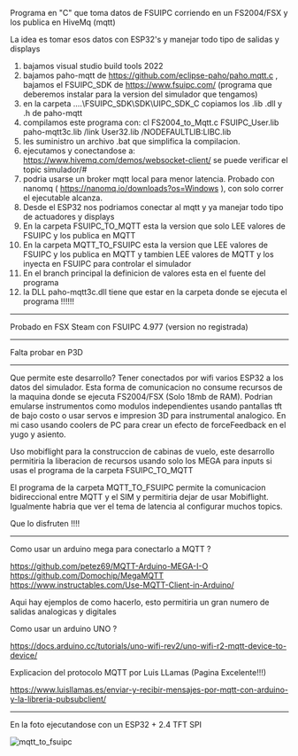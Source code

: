 Programa en "C" que toma datos de FSUIPC corriendo en un FS2004/FSX y los publica en HiveMq (mqtt)

La idea es tomar esos datos con ESP32's y manejar todo tipo de salidas y displays

1) bajamos visual studio build tools 2022
2) bajamos paho-mqtt de https://github.com/eclipse-paho/paho.mqtt.c , bajamos el FSUIPC_SDK de https://www.fsuipc.com/  (programa que deberemos instalar para la version del simulador que tengamos)
3) en la carpeta ....\FSUIPC_SDK\SDK\UIPC_SDK_C copiamos los .lib .dll y .h de paho-mqtt
4) compilamos este programa con: cl FS2004_to_Mqtt.c FSUIPC_User.lib paho-mqtt3c.lib /link User32.lib /NODEFAULTLIB:LIBC.lib
5) les suministro un archivo .bat que simplifica la compilacion.
6) ejecutamos y conectandose a: https://www.hivemq.com/demos/websocket-client/ se puede verificar el topic simulador/#
7) podria usarse un broker mqtt local para menor latencia. Probado con nanomq ( https://nanomq.io/downloads?os=Windows ), con solo correr el ejecutable alcanza.
8) Desde el ESP32 nos podriamos conectar al mqtt y ya manejar todo tipo de actuadores y displays
9) En la carpeta FSUIPC_TO_MQTT esta la version que solo LEE valores de FSUIPC y los publica en MQTT
10) En la carpeta MQTT_TO_FSUIPC esta la version que LEE valores de FSUIPC y los publica en MQTT y tambien LEE valores de MQTT y los inyecta en FSUIPC para controlar el simulador
11) En el branch principal la definicion de valores esta en el fuente del programa
12) la DLL paho-mqtt3c.dll tiene que estar en la carpeta donde se ejecuta el programa !!!!!!

*************************************************************************************************************************************

Probado en FSX Steam con FSUIPC 4.977 (version no registrada)

*************************************************************************************************************************************


Falta probar en P3D

*************************************************************************************************************************************

Que permite este desarrollo? Tener conectados por wifi varios ESP32 a los datos del simulador. Esta forma de comunicacion no consume recursos de la maquina donde se ejecuta FS2004/FSX (Solo 18mb de RAM). Podrian emularse instrumentos como modulos independientes usando pantallas tft de bajo costo o usar servos e impresion 3D para instrumental analogico. En mi caso usando coolers de PC para crear un efecto de forceFeedback en el yugo y asiento.

Uso mobiflight para la construccion de cabinas de vuelo, este desarrollo permitiria la liberacion de recursos usando solo los MEGA para inputs si usas el programa de la carpeta FSUIPC_TO_MQTT

El programa de la carpeta MQTT_TO_FSUIPC permite la comunicacion bidireccional entre MQTT y el SIM y permitiria dejar de usar Mobiflight. Igualmente habria que ver el tema de latencia al configurar muchos topics.

Que lo disfruten !!!!

*************************************************************************************************************************************

Como usar un arduino mega para conectarlo a MQTT ?

https://github.com/petez69/MQTT-Arduino-MEGA-I-O https://github.com/Domochip/MegaMQTT https://www.instructables.com/Use-MQTT-Client-in-Arduino/

Aqui hay ejemplos de como hacerlo, esto permitiria un gran numero de salidas analogicas y digitales

Como usar un arduino UNO ?

https://docs.arduino.cc/tutorials/uno-wifi-rev2/uno-wifi-r2-mqtt-device-to-device/

Explicacion del protocolo MQTT por Luis LLamas (Pagina Excelente!!!)

https://www.luisllamas.es/enviar-y-recibir-mensajes-por-mqtt-con-arduino-y-la-libreria-pubsubclient/

********************************************************************************

En la foto ejecutandose con un ESP32 + 2.4 TFT SPI

![mqtt_to_fsuipc](https://github.com/user-attachments/assets/41ef7515-3f7c-4dc7-8e54-ad5df7a278cd)

